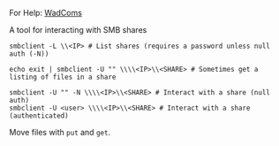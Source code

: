 For Help: [WadComs](https://wadcoms.github.io/)

A tool for interacting with SMB shares

```shell
smbclient -L \\<IP> # List shares (requires a password unless null auth (-N))

echo exit | smbclient -U "" \\\\<IP>\\<SHARE> # Sometimes get a listing of files in a share

smbclient -U "" -N \\\\<IP>\\<SHARE> # Interact with a share (null auth)
smbclient -U <user> \\\\<IP>\\<SHARE> # Interact with a share (authenticated)
```

Move files with `put` and `get`. 
